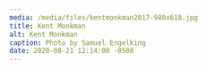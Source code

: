 ```yaml
---
media: /media/files/kentmonkman2017-980x618.jpg
title: Kent Monkman
alt: Kent Monkman
caption: Photo by Samuel Engelking
date: 2020-08-21 12:14:00 -0500
---
```

